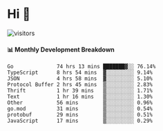 # Hi 👋
 
![visitors](https://visitor-badge.glitch.me/badge?page_id=sorcererxw.sorcererx)

#### 📊 Monthly Development Breakdown

<!--START_SECTION:waka-->
```text
Go              74 hrs 13 mins ███████▓░░ 76.14%
TypeScript      8 hrs 54 mins  ▓░░░░░░░░░ 9.14%
JSON            4 hrs 58 mins  ▓░░░░░░░░░ 5.10%
Protocol Buffer 2 hrs 45 mins  ▒░░░░░░░░░ 2.83%
Thrift          1 hr 39 mins   ▒░░░░░░░░░ 1.71%
Text            1 hr 16 mins   ▒░░░░░░░░░ 1.30%
Other           56 mins        ▒░░░░░░░░░ 0.96%
go.mod          31 mins        ▒░░░░░░░░░ 0.54%
protobuf        29 mins        ▒░░░░░░░░░ 0.51%
JavaScript      17 mins        ▒░░░░░░░░░ 0.29%
```
<!--END_SECTION:waka-->
